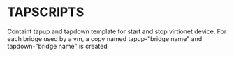 # TAPSCRIPTS

Containt tapup and tapdown template for start and stop virtionet device.
For each bridge used by a vm, a copy named tapup-"bridge name" and tapdown-"bridge name" is created
